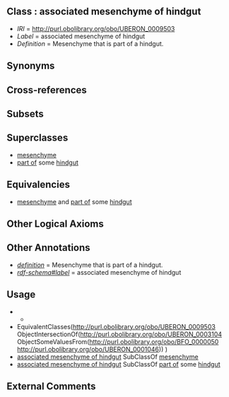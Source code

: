 
## Class : associated mesenchyme of hindgut

 * *IRI* = http://purl.obolibrary.org/obo/UBERON_0009503
 * *Label* = associated mesenchyme of hindgut
 * *Definition* = Mesenchyme that is part of a hindgut.

## Synonyms


## Cross-references


## Subsets


## Superclasses

 * [mesenchyme](../../UBERON/04/UBERON_0003104.md)
 * [part of](../../BFO/50/BFO_0000050.md) some [hindgut](../../UBERON/46/UBERON_0001046.md)

## Equivalencies

 * [mesenchyme](../../UBERON/04/UBERON_0003104.md) and [part of](../../BFO/50/BFO_0000050.md) some [hindgut](../../UBERON/46/UBERON_0001046.md)

## Other Logical Axioms


## Other Annotations

 * *[definition](../../IAO/15/IAO_0000115.md)* = Mesenchyme that is part of a hindgut.
 * *[rdf-schema#label](../../el/rdf-schema#label.md)* = associated mesenchyme of hindgut

## Usage

 * -
 * EquivalentClasses(<http://purl.obolibrary.org/obo/UBERON_0009503> ObjectIntersectionOf(<http://purl.obolibrary.org/obo/UBERON_0003104> ObjectSomeValuesFrom(<http://purl.obolibrary.org/obo/BFO_0000050> <http://purl.obolibrary.org/obo/UBERON_0001046>)) )
 * [associated mesenchyme of hindgut](../../UBERON/03/UBERON_0009503.md) SubClassOf [mesenchyme](../../UBERON/04/UBERON_0003104.md)
 * [associated mesenchyme of hindgut](../../UBERON/03/UBERON_0009503.md) SubClassOf [part of](../../BFO/50/BFO_0000050.md) some [hindgut](../../UBERON/46/UBERON_0001046.md)

## External Comments

